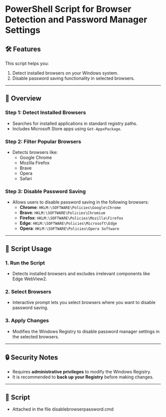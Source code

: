 # PowerShell Script for Browser Detection and Password Manager Settings

## 🛠️ Features
This script helps you:
1. Detect installed browsers on your Windows system.
2. Disable password saving functionality in selected browsers.

---

## 🚀 Overview
### **Step 1**: Detect Installed Browsers
- Searches for installed applications in standard registry paths.
- Includes Microsoft Store apps using `Get-AppxPackage`.

### **Step 2**: Filter Popular Browsers
- Detects browsers like:
  - Google Chrome
  - Mozilla Firefox
  - Brave
  - Opera
  - Safari

### **Step 3**: Disable Password Saving
- Allows users to disable password saving in the following browsers:
  - **Chrome**: `HKLM:\SOFTWARE\Policies\Google\Chrome`
  - **Brave**: `HKLM:\SOFTWARE\Policies\Chromium`
  - **Firefox**: `HKLM:\SOFTWARE\Policies\Mozilla\Firefox`
  - **Edge**: `HKLM:\SOFTWARE\Policies\Microsoft\Edge`
  - **Opera**: `HKLM:\SOFTWARE\Policies\Opera Software`

---

## 📜 Script Usage

### 1. **Run the Script**
- Detects installed browsers and excludes irrelevant components like Edge WebView2.

### 2. **Select Browsers**
- Interactive prompt lets you select browsers where you want to disable password saving.

### 3. **Apply Changes**
- Modifies the Windows Registry to disable password manager settings in the selected browsers.

---

## 🔒 Security Notes
- Requires **administrative privileges** to modify the Windows Registry.
- It is recommended to **back up your Registry** before making changes.

---

## 📂 Script

- Attached in the file disablebrowserpassword.cmd
                                                                                                                   
